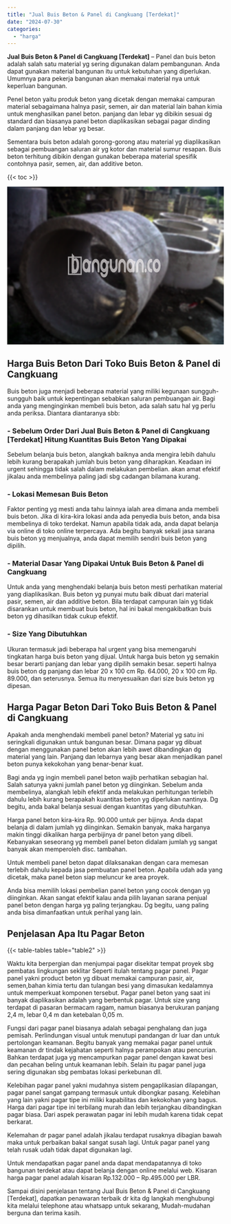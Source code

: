 ```yaml
---
title: "Jual Buis Beton & Panel di Cangkuang [Terdekat]"
date: "2024-07-30"
categories: 
  - "harga"
---
```


**Jual Buis Beton & Panel di Cangkuang \[Terdekat\]** – Panel dan buis beton adalah salah satu material yg sering digunakan dalam pembangunan. Anda dapat gunakan material bangunan itu untuk kebutuhan yang diperlukan. Umumnya para pekerja bangunan akan memakai material nya untuk keperluan bangunan.

Penel beton yaitu produk beton yang dicetak dengan memakai campuran material sebagaimana halnya pasir, semen, air dan material lain bahan kimia untuk menghasilkan panel beton. panjang dan lebar yg dibikin sesuai dg standard dan biasanya panel beton diaplikasikan sebagai pagar dinding dalam panjang dan lebar yg besar.

Sementara buis beton adalah gorong-gorong atau material yg diaplikasikan sebagai pembuangan saluran air yg kotor dan material sumur resapan. Buis beton terhitung dibikin dengan gunakan beberapa material spesifik contohnya pasir, semen, air, dan additive beton.

{{< toc >}}

![Jual Buis Beton & Panel di Cangkuang [Terdekat]](/images/jual-panel-buis-beton-murah-32.png)

## Harga Buis Beton Dari Toko Buis Beton & Panel di Cangkuang

Buis beton juga menjadi beberapa material yang miliki kegunaan sungguh-sungguh baik untuk kepentingan sebabkan saluran pembuangan air. Bagi anda yang menginginkan membeli buis beton, ada salah satu hal yg perlu anda periksa. Diantara diantaranya sbb:

### \- Sebelum Order Dari Jual Buis Beton & Panel di Cangkuang \[Terdekat\] Hitung Kuantitas Buis Beton Yang Dipakai

Sebelum belanja buis beton, alangkah baiknya anda mengira lebih dahulu lebih kurang berapakah jumlah buis beton yang diharapkan. Keadaan ini urgent sehingga tidak salah dalam melakukan pembelian. akan amat efektif jikalau anda membelinya paling jadi sbg cadangan bilamana kurang.

### \- Lokasi Memesan Buis Beton

Faktor penting yg mesti anda tahu lainnya ialah area dimana anda membeli buis beton. Jika di kira-kira lokasi anda ada penyedia buis beton, anda bisa membelinya di toko terdekat. Namun apabila tidak ada, anda dapat belanja via online di toko online terpercaya. Ada begitu banyak sekali jasa sarana buis beton yg menjualnya, anda dapat memilih sendiri buis beton yang dipilih.

### \- Material Dasar Yang Dipakai Untuk Buis Beton & Panel di Cangkuang

Untuk anda yang menghendaki belanja buis beton mesti perhatikan material yang diaplikasikan. Buis beton yg punyai mutu baik dibuat dari material pasir, semen, air dan additive beton. Bila terdapat campuran lain yg tidak disarankan untuk membuat buis beton, hal ini bakal mengakibatkan buis beton yg dihasilkan tidak cukup efektif.

### \- Size Yang Dibutuhkan

Ukuran termasuk jadi beberapa hal urgent yang bisa memengaruhi tingkatan harga buis beton yang dijual. Untuk harga buis beton yg semakin besar berarti panjang dan lebar yang dipilih semakin besar. seperti halnya buis beton dg panjang dan lebar 20 x 100 cm Rp. 64.000, 20 x 100 cm Rp. 89.000, dan seterusnya. Semua itu menyesuaikan dari size buis beton yg dipesan.

## Harga Pagar Beton Dari Toko Buis Beton & Panel di Cangkuang

Apakah anda menghendaki membeli panel beton? Material yg satu ini seringkali digunakan untuk bangunan besar. Dimana pagar yg dibuat dengan menggunakan panel beton akan lebih awet dibandingkan dg material yang lain. Panjang dan lebarnya yang besar akan menjadikan panel beton punya kekokohan yang benar-benar kuat.

Bagi anda yg ingin membeli panel beton wajib perhatikan sebagian hal. Salah satunya yakni jumlah panel beton yg diinginkan. Sebelum anda membelinya, alangkah lebih efektif anda melakukan perhitungan terlebih dahulu lebih kurang berapakah kuantitas beton yg diperlukan nantinya. Dg begitu, anda bakal belanja sesuai dengan kuantitas yang dibutuhkan.

Harga panel beton kira-kira Rp. 90.000 untuk per bijinya. Anda dapat belanja di dalam jumlah yg diinginkan. Semakin banyak, maka harganya makin tinggi dikalikan harga perbijinya dr panel beton yang dibeli. Kebanyakan seseorang yg membeli panel beton didalam jumlah yg sangat banyak akan memperoleh disc. tambahan.

Untuk membeli panel beton dapat dilaksanakan dengan cara memesan terlebih dahulu kepada jasa pembuatan panel beton. Apabila udah ada yang dicetak, maka panel beton siap meluncur ke area proyek.

Anda bisa memilih lokasi pembelian panel beton yang cocok dengan yg diinginkan. Akan sangat efektif kalau anda pilih layanan sarana penjual panel beton dengan harga yg paling terjangkau. Dg begitu, uang paling anda bisa dimanfaatkan untuk perihal yang lain.

## Penjelasan Apa Itu Pagar Beton

{{< table-tables table="table2" >}}

Waktu kita berpergian dan menjumpai pagar disekitar tempat proyek sbg pembatas lingkungan seklitar Seperti itulah tentang pagar panel. Pagar panel yakni product beton yg dibuat memakai campuran pasir, air, semen,bahan kimia tertu dan tulangan besi yang dimasukan kedalamnya untuk memperkuat komponen tersebut. Pagar panel beton yang saat ini banyak diaplikasikan adalah yang berbentuk pagar. Untuk size yang terdapat di pasaran bermacam ragam, namun biasanya berukuran panjang 2,4 m, lebar 0,4 m dan ketebalan 0,05 m.

Fungsi dari pagar panel biasanya adalah sebagai penghalang dan juga pemisah. Perlindungan visual untuk menutupi pandangan dr luar dan untuk pertolongan keamanan. Begitu banyak yang memakai pagar panel untuk keamanan dr tindak kejahatan seperti halnya perampokan atau pencurian. Bahkan terdapat juga yg mencampurkan pagar panel dengan kawat besi dan pecahan beling untuk keamanan lebih. Selain itu pagar panel juga sering digunakan sbg pembatas lokasi perkebunan dll.

Kelebihan pagar panel yakni mudahnya sistem pengaplikasian dilapangan, pagar panel sangat gampang termasuk untuk dibongkar pasang. Kelebihan yang lain yakni pagar tipe ini miliki kapabilitas dan kekokohan yang bagus. Harga dari pagar tipe ini terbilang murah dan lebih terjangkau dibandingkan pagar biasa. Dari aspek perawatan pagar ini lebih mudah karena tidak cepat berkarat.

Kelemahan dr pagar panel adalah jikalau terdapat rusaknya dibagian bawah maka untuk perbaikan bakal sangat susah lagi. Untuk pagar panel yang telah rusak udah tidak dapat digunakan lagi.

Untuk mendapatkan pagar panel anda dapat mendapatannya di toko bangunan terdekat atau dapat belanja dengan online melalui web. Kisaran harga pagar panel adalah kisaran Rp.132.000 – Rp.495.000 per LBR.

Sampai disini penjelasan tentang Jual Buis Beton & Panel di Cangkuang \[Terdekat\], dapatkan penawaran terbaik dr kita dg langkah menghubungi kita melalui telephone atau whatsapp untuk sekarang, Mudah-mudahan berguna dan terima kasih.
